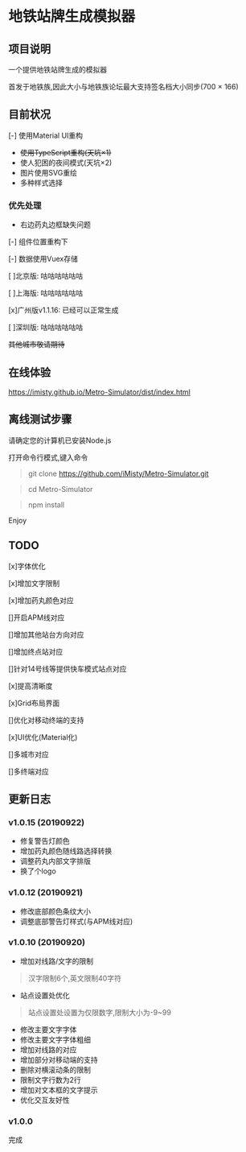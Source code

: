 # 地铁站牌生成模拟器

## 项目说明
一个提供地铁站牌生成的模拟器

首发于地铁族,因此大小与地铁族论坛最大支持签名档大小同步(700 × 166)

## 目前状况

[-] 使用Material UI重构
- ~~使用TypeScript重构(天坑×1)~~
- 使人犯困的夜间模式(天坑×2)
- 图片使用SVG重绘
- 多种样式选择

### 优先处理

- 右边药丸边框缺失问题

[-] 组件位置重构下

[-] 数据使用Vuex存储


[ ]北京版: 咕咕咕咕咕咕

[ ]上海版: 咕咕咕咕咕咕

[x]广州版v1.1.16: 已经可以正常生成

[ ]深圳版: 咕咕咕咕咕咕

~~其他城市敬请期待~~

## 在线体验
https://imisty.github.io/Metro-Simulator/dist/index.html

## 离线测试步骤

请确定您的计算机已安装Node.js

打开命令行模式,键入命令

> git clone https://github.com/iMisty/Metro-Simulator.git

> cd Metro-Simulator

> npm install

Enjoy

## TODO
[x]字体优化

[x]增加文字限制

[x]增加药丸颜色对应

[]开启APM线对应

[]增加其他站台方向对应

[]增加终点站对应

[]针对14号线等提供快车模式站点对应

[x]提高清晰度

[x]Grid布局界面

[]优化对移动终端的支持

[x]UI优化(Material化)

[]多城市对应

[]多终端对应

## 更新日志
### v1.0.15 (20190922)
- 修复警告灯颜色
- 增加药丸颜色随线路选择转换
- 调整药丸内部文字排版
- 换了个logo
### v1.0.12 (20190921)
- 修改底部颜色条纹大小
- 调整底部警告灯样式(与APM线对应)
### v1.0.10 (20190920)
- 增加对线路/文字的限制
> 汉字限制6个,英文限制40字符
- 站点设置处优化
> 站点设置处设置为仅限数字,限制大小为-9~99
- 修改主要文字字体
- 修改主要文字字体粗细
- 增加对线路的对应
- 增加部分对移动端的支持
- 删除对横滚动条的限制
- 限制文字行数为2行
- 增加对文本框的文字提示
- 优化交互友好性
### v1.0.0
完成
